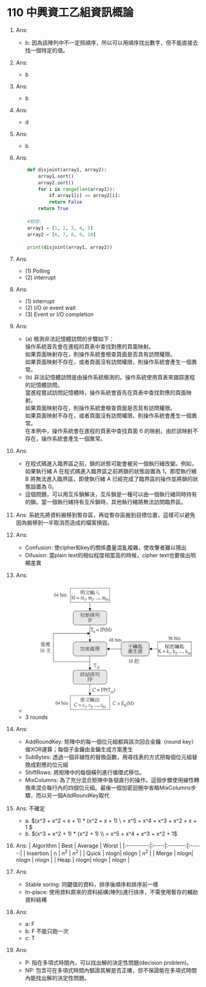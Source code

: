 # 110 中興資工乙組資訊概論

1. Ans:
    - b: 因為該陣列中不一定照順序，所以可以用順序找出數字，但不能直接去找一個特定的值。
2. Ans:
    - b
3. Ans:
    - b
4. Ans:
    - d
5. Ans:
    - b
6. Ans:

    ``` python
        def disjoint(array1, array2):
            array1.sort()
            array2.sort()
            for i in range(len(array1)):
                if array1[i] == array2[i]:
                return False
            return True
        
        #驗證:
        array1 = [1, 2, 3, 4, 5]
        array2 = [6, 7, 8, 9, 10]

        print(disjoint(array1, array2))
    ```

7. Ans:
    - (1) Polling
    - (2) interrupt
8. Ans:
    - (1) interrupt
    - (2) I/O or event wait
    - (3) Event or I/O completion
9. Ans:
    - (a) 檢測非法記憶體訪問的步驟如下：  
        操作系統首先會在進程的頁表中查找對應的頁面映射。  
        如果頁面映射存在，則操作系統會檢查頁面是否具有訪問權限。  
        如果頁面映射不存在，或者頁面沒有訪問權限，則操作系統會產生一個異常。
    - (b) 非法記憶體訪問是由操作系統檢測的。操作系統使用頁表來跟踪進程的記憶體訪問。  
        當進程嘗試訪問記憶體時，操作系統會首先在頁表中查找對應的頁面映射。  
        如果頁面映射存在，則操作系統會檢查頁面是否具有訪問權限。  
        如果頁面映射不存在，或者頁面沒有訪問權限，則操作系統會產生一個異常。  
        在本例中，操作系統會在進程的頁表中查找頁面 6 的映射。由於該映射不存在，操作系統會產生一個異常。  

10. Ans:
    - 在程式碼進入臨界區之前，鎖的狀態可能會被另一個執行緒改變。例如，如果執行緒 A 在程式碼進入臨界區之前將鎖的狀態設置為 1，那麼執行緒 B 將無法進入臨界區，即使執行緒 A 已經完成了臨界區的操作並將鎖的狀態設置為 0。
    - 這個問題，可以用互斥鎖解決，互斥鎖是一種可以由一個執行緒同時持有的鎖。當一個執行緒持有互斥鎖時，其他執行緒將無法訪問臨界區。

11. Ans:
    系統先將資料搬移到暫存區，再從暫存區搬到目標位置，這樣可以避免因為搬移到一半取消而造成的檔案損毀。

12. Ans:
    - Confusion: 使cipher和key的關係盡量混亂複雜，使攻擊者難以猜出
    - Difusion: 當plain text的相似程度相當高的時候，cipher text也要做出明顯差異

13. Ans:
    - ![DES image](13.png)
    - 3 rounds

14. Ans:
    - AddRoundKey: 矩陣中的每一個位元組都與該次回合金鑰（round key）做XOR運算；每個子金鑰由金鑰生成方案產生
    - SubBytes: 透過一個非線性的替換函數，用尋找表的方式把每個位元組替換成對應的位元組
    - ShiftRows: 將矩陣中的每個橫列進行循環式移位。
    - MixColumns: 為了充分混合矩陣中各個直行的操作。這個步驟使用線性轉換來混合每行內的四個位元組。最後一個加密迴圈中省略MixColumns步驟，而以另一個AddRoundKey取代

15. Ans: 不確定
    - a. $(x^3 + x^2 + x + 1) * (x^2 + x + 1)
       \\ = x^5 + x^4 + x^3 + x^2 + x + 1 $
    - b. $(x^3 + x^2 + 1) * (x^2 + 1)
        \\ = x^5 + x^4 + x^3 + x^2 + 1$

16. Ans:
    | Algorithm | Best | Average | Worst |
    |:---------:|:----:|:-------:|:-----:|
    | Insertion |   n  |  $n^2$  | $n^2$ |
    |   Quick   | nlogn|  nlogn  | $n^2$ |
    |   Merge   | nlogn|  nlogn  | nlogn |
    |    Heap   | nlogn|  nlogn  | nlogn |

17. Ans:
    - Stable soring: 同鍵值的資料，排序後順序和排序前一樣
    - In-place: 使用資料原來的資料結構(陣列)進行排序，不需使用暫存的輔助資料結構
18. Ans:
    - a: F
    - b: F 不能只跑一次
    - c: T
19. Ans:
    - P: 指在多項式時間內，可以找出解的決定性問題(decision problem)。
    - NP: 包含可在多項式時間內驗證其解是否正確，但不保證能在多項式時間內能找出解的決定性問題。

